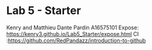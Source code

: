 # Lab 5 - Starter
Kenry and Matthieu Dante Pardin A16575101
Expose: https://kenry3.github.io/Lab5_Starter/expose.html
CI :https://github.com/RedPandazz/introduction-to-github
